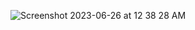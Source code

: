 ![Screenshot 2023-06-26 at 12 38 28 AM](https://github.com/nidhi-tholar/Boba-of-Bay/assets/91585538/f315009c-cc38-410b-b0d3-9f5de0751552)

